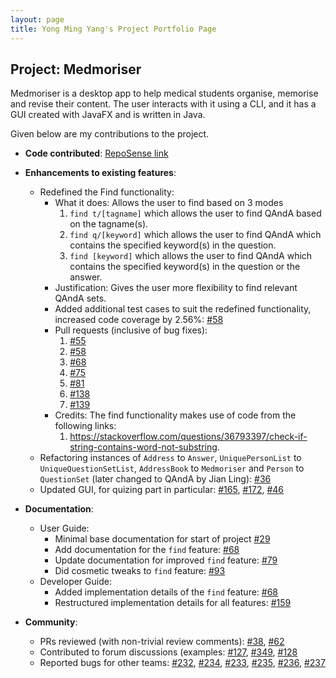 ```yaml
---
layout: page
title: Yong Ming Yang's Project Portfolio Page
---
```


## Project: Medmoriser

Medmoriser is a desktop app to help medical students organise, memorise and revise their content. The user interacts with it using a CLI, and it has a GUI created with JavaFX and is written in Java.

Given below are my contributions to the project.

* **Code contributed**: [RepoSense link](https://nus-cs2103-ay2021s1.github.io/tp-dashboard/#breakdown=true&search=yongmingyang)

* **Enhancements to existing features**:
  * Redefined the Find functionality:
    * What it does: Allows the user to find based on 3 modes
        1. `find t/[tagname]` which allows the user to find QAndA based on the tagname(s).
        2. `find q/[keyword]` which allows the user to find QAndA which contains the specified keyword(s) in the question.
        3. `find [keyword]` which allows the user to find QAndA which contains the specified keyword(s) in the question or the answer.
    * Justification: Gives the user more flexibility to find relevant QAndA sets.
    * Added additional test cases to suit the redefined functionality, increased code coverage by 2.56%: [#58](https://github.com/AY2021S1-CS2103T-W15-1/tp/pull/58)
    * Pull requests (inclusive of bug fixes):
        1. [#55](https://github.com/AY2021S1-CS2103T-W15-1/tp/pull/55)
        2. [#58](https://github.com/AY2021S1-CS2103T-W15-1/tp/pull/58)
        3. [#68](https://github.com/AY2021S1-CS2103T-W15-1/tp/pull/68)
        4. [#75](https://github.com/AY2021S1-CS2103T-W15-1/tp/pull/75)
        5. [#81](https://github.com/AY2021S1-CS2103T-W15-1/tp/pull/81)
        6. [#138](https://github.com/AY2021S1-CS2103T-W15-1/tp/pull/138)
        7. [#139](https://github.com/AY2021S1-CS2103T-W15-1/tp/pull/139)
    * Credits: The find functionality makes use of code from the following links:
        1. https://stackoverflow.com/questions/36793397/check-if-string-contains-word-not-substring.
  * Refactoring instances of `Address` to `Answer`, `UniquePersonList` to `UniqueQuestionSetList`, `AddressBook` to `Medmoriser` and `Person` to `QuestionSet` (later changed to QAndA by Jian Ling): [#36](https://github.com/AY2021S1-CS2103T-W15-1/tp/pull/36)
  * Updated GUI, for quizing part in particular: [#165](https://github.com/AY2021S1-CS2103T-W15-1/tp/pull/165), [#172](https://github.com/AY2021S1-CS2103T-W15-1/tp/pull/172), [#46](https://github.com/AY2021S1-CS2103T-W15-1/tp/pull/46)
    
* **Documentation**:
  * User Guide:
    * Minimal base documentation for start of project [#29](https://github.com/AY2021S1-CS2103T-W15-1/tp/pull/29)
    * Add documentation for the `find` feature: [#68](https://github.com/AY2021S1-CS2103T-W15-1/tp/pull/68)
    * Update documentation for improved `find` feature: [#79](https://github.com/AY2021S1-CS2103T-W15-1/tp/pull/79)
    * Did cosmetic tweaks to `find` feature: [#93](https://github.com/AY2021S1-CS2103T-W15-1/tp/pull/93)
  * Developer Guide:
    * Added implementation details of the `find` feature: [#68](https://github.com/AY2021S1-CS2103T-W15-1/tp/pull/68)
    * Restructured implementation details for all features: [#159](https://github.com/AY2021S1-CS2103T-W15-1/tp/pull/159)

* **Community**:
  * PRs reviewed (with non-trivial review comments): [#38](https://github.com/AY2021S1-CS2103T-W15-1/tp/pull/38), [#62](https://github.com/AY2021S1-CS2103T-W15-1/tp/pull/62)
  * Contributed to forum discussions (examples: [#127](https://github.com/nus-cs2103-AY2021S1/forum/issues/127), [#349](https://github.com/nus-cs2103-AY2021S1/forum/issues/349), [#128](https://github.com/nus-cs2103-AY2021S1/forum/issues/128)
  * Reported bugs for other teams: [#232](https://github.com/AY2021S1-CS2103T-T12-3/tp/issues/232), [#234](https://github.com/AY2021S1-CS2103T-T12-3/tp/issues/234), [#233](https://github.com/AY2021S1-CS2103T-T12-3/tp/issues/233), [#235](https://github.com/AY2021S1-CS2103T-T12-3/tp/issues/235), [#236](https://github.com/AY2021S1-CS2103T-T12-3/tp/issues/236), [#237](https://github.com/AY2021S1-CS2103T-T12-3/tp/issues/237)    
  